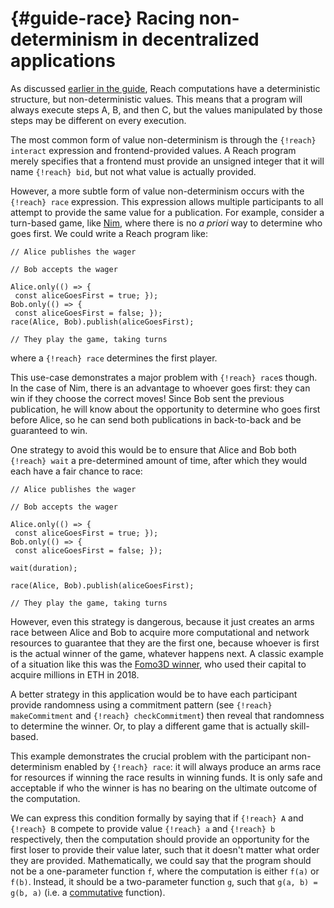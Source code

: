 


# {#guide-race} Racing non-determinism in decentralized applications

As discussed [earlier in the guide](##guide-determ), Reach computations have a deterministic structure, but non-deterministic values.
This means that a program will always execute steps A, B, and then C, but the values manipulated by those steps may be different on every execution.

The most common form of value non-determinism is through the `{!reach} interact` expression and frontend-provided values.
A Reach program merely specifies that a frontend must provide an unsigned integer that it will name `{!reach} bid`, but not what value is actually provided.

However, a more subtle form of value non-determinism occurs with the `{!reach} race` expression.
This expression allows multiple participants to all attempt to provide the same value for a publication.
For example, consider a turn-based game, like [Nim](##workshop-nim), where there is no _a priori_ way to determine who goes first.
We could write a Reach program like:

```reach
// Alice publishes the wager

// Bob accepts the wager

Alice.only(() => {
 const aliceGoesFirst = true; });
Bob.only(() => {
 const aliceGoesFirst = false; });
race(Alice, Bob).publish(aliceGoesFirst);

// They play the game, taking turns
```



where a `{!reach} race` determines the first player.

This use-case demonstrates a major problem with `{!reach} race`s though.
In the case of Nim, there is an advantage to whoever goes first: they can win if they choose the correct moves!
Since Bob sent the previous publication, he will know about the opportunity to determine who goes first before Alice, so he can send both publications in back-to-back and be guaranteed to win.

One strategy to avoid this would be to ensure that Alice and Bob both `{!reach} wait` a pre-determined amount of time, after which they would each have a fair chance to race:

```reach
// Alice publishes the wager

// Bob accepts the wager

Alice.only(() => {
 const aliceGoesFirst = true; });
Bob.only(() => {
 const aliceGoesFirst = false; });

wait(duration);

race(Alice, Bob).publish(aliceGoesFirst);

// They play the game, taking turns
```


However, even this strategy is dangerous, because it just creates an arms race between Alice and Bob to acquire more computational and network resources to guarantee that they are the first one, because whoever is first is the actual winner of the game, whatever happens next.
A classic example of a situation like this was the [Fomo3D winner](https://medium.com/coinmonks/how-the-winner-got-fomo3d-prize-a-detailed-explanation-b30a69b7813f), who used their capital to acquire millions in ETH in 2018.

A better strategy in this application would be to have each participant provide randomness using a commitment pattern (see `{!reach} makeCommitment` and `{!reach} checkCommitment`) then reveal that randomness to determine the winner.
Or, to play a different game that is actually skill-based.

This example demonstrates the crucial problem with the participant non-determinism enabled by `{!reach} race`: it will always produce an arms race for resources if winning the race results in winning funds.
It is only safe and acceptable if who the winner is has no bearing on the ultimate outcome of the computation.

We can express this condition formally by saying that if `{!reach} A` and `{!reach} B` compete to provide value `{!reach} a` and `{!reach} b` respectively, then the computation should provide an opportunity for the first loser to provide their value later, such that it doesn't matter what order they are provided.
Mathematically, we could say that the program should not be a one-parameter function `f`, where the computation is either `f(a)` or `f(b)`.
Instead, it should be a two-parameter function `g`, such that `g(a, b) = g(b, a)` (i.e. a [commutative](https://en.wikipedia.org/wiki/Commutative_property) function).

